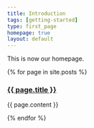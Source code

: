 ```yaml
---
title: Introduction
tags: [getting-started]
type: first_page
homepage: true
layout: default
---
```


This is now our homepage.

{% for page in site.posts %}
  <h3><a href="{{ page.url }}">{{ page.title }}</a></h3>
  <p>{{ page.content }}</p>
{% endfor %}
